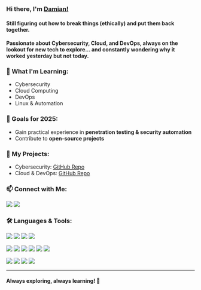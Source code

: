 ### Hi there, I'm [Damian!](https://dmwasielewski.info)

#### Still figuring out how to break things (ethically) and put them back together. 
#### Passionate about **Cybersecurity, Cloud, and DevOps**, always on the lookout for new tech to explore... and constantly wondering why it worked yesterday but not today.

### 🚀 What I'm Learning:
- Cybersecurity
- Cloud Computing
- DevOps 
- Linux & Automation

### 🎯 Goals for 2025:
- Gain practical experience in **penetration testing & security automation**
- Contribute to **open-source projects**

### 📂 My Projects:
- Cybersecurity: [GitHub Repo](https://github.com/dmwasielewski)
- Cloud & DevOps: [GitHub Repo](https://github.com/dmwasielewski)

### 📫 Connect with Me:
<a href="https://linkedin.com/in/dmwasielewski" target="_blank"><img src="https://img.shields.io/badge/LinkedIn-0077B5?style=flat&logo=linkedin&logoColor=white"/></a>
<a href="https://dmwasielewski.info" target="_blank"><img src="https://img.shields.io/badge/Website-000000?style=flat&logo=About.me&logoColor=white"/></a>

### 🛠️ Languages & Tools:
<a href="https://www.linux.org/" target="_blank"><img src="https://img.shields.io/badge/Linux-FCC624?style=flat&logo=linux&logoColor=black"/></a>
<a href="https://www.gnu.org/software/bash/" target="_blank"><img src="https://img.shields.io/badge/Bash-4EAA25?style=flat&logo=gnubash&logoColor=white"/></a>
<a href="https://nmap.org/" target="_blank"><img src="https://img.shields.io/badge/Nmap-004472?style=flat&logo=nmap&logoColor=white"/></a>
<a href="https://www.wireshark.org/" target="_blank"><img src="https://img.shields.io/badge/Wireshark-1679A7?style=flat&logo=wireshark&logoColor=white"/></a>

<a href="https://git-scm.com/" target="_blank"><img src="https://img.shields.io/badge/Git-F05032?style=flat&logo=git&logoColor=white"/></a>
<a href="https://code.visualstudio.com/" target="_blank"><img src="https://img.shields.io/badge/VS_Code-007ACC?style=flat&logo=visualstudiocode&logoColor=white"/></a>
<a href="https://developer.mozilla.org/en-US/docs/Web/HTML" target="_blank"><img src="https://img.shields.io/badge/HTML5-E34F26?style=flat&logo=html5&logoColor=white"/></a>
<a href="https://developer.mozilla.org/en-US/docs/Web/CSS" target="_blank"><img src="https://img.shields.io/badge/CSS3-1572B6?style=flat&logo=css3&logoColor=white"/></a>
<a href="https://developer.mozilla.org/en-US/docs/Web/JavaScript" target="_blank"><img src="https://img.shields.io/badge/JavaScript-F7DF1E?style=flat&logo=javascript&logoColor=black"/></a>
<a href="https://www.python.org/" target="_blank"><img src="https://img.shields.io/badge/Python-3776AB?style=flat&logo=python&logoColor=white"/></a>


<a href="https://aws.amazon.com/" target="_blank"><img src="https://img.shields.io/badge/AWS-232F3E?style=flat&logo=amazonaws&logoColor=white"/></a>
<a href="https://www.docker.com/" target="_blank"><img src="https://img.shields.io/badge/Docker-2496ED?style=flat&logo=docker&logoColor=white"/></a>
<a href="https://kubernetes.io/" target="_blank"><img src="https://img.shields.io/badge/Kubernetes-326CE5?style=flat&logo=kubernetes&logoColor=white"/></a>
<a href="https://www.terraform.io/" target="_blank"><img src="https://img.shields.io/badge/Terraform-7B42BC?style=flat&logo=terraform&logoColor=white"/></a>






---
#### Always exploring, always learning! 🚀

